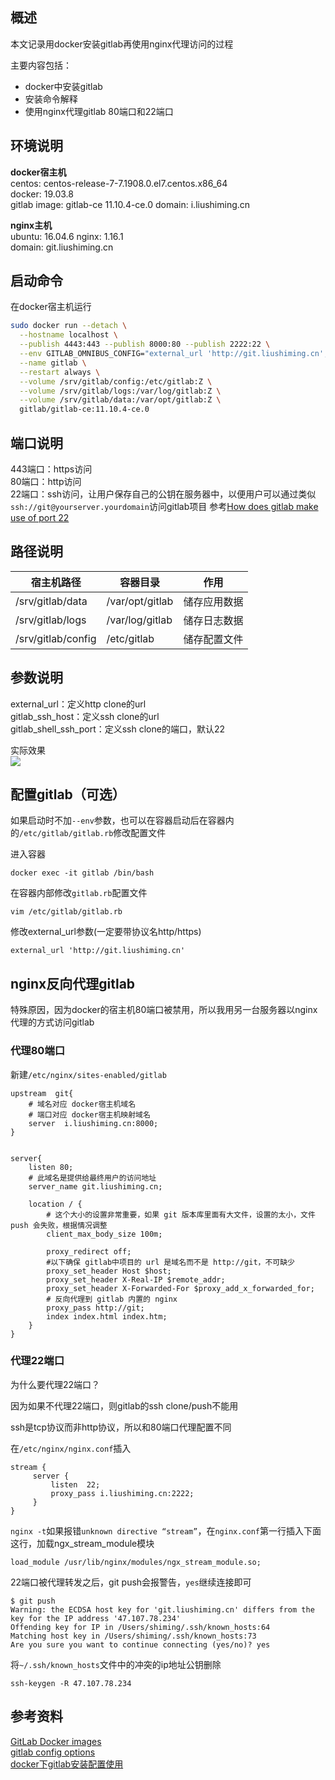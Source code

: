 [//title]:(docker安装gitlab并用nginx代理访问)
[//englishTitle]:(docker-install-gitlab-proxy-by-nginx)
[//category]:(gitlab,docker,nginx,git)
[//tags]:(gitlab,docker,nginx,install)
[//createTime]:(20190325)
[//updateTime]:(20200325)

## 概述
本文记录用docker安装gitlab再使用nginx代理访问的过程  

主要内容包括：  

- docker中安装gitlab
- 安装命令解释  
- 使用nginx代理gitlab 80端口和22端口

## 环境说明 
**docker宿主机**  
centos: centos-release-7-7.1908.0.el7.centos.x86_64  
docker: 19.03.8  
gitlab image: gitlab-ce 11.10.4-ce.0
domain: i.liushiming.cn  

**nginx主机**  
ubuntu: 16.04.6
nginx: 1.16.1  
domain: git.liushiming.cn  

## 启动命令
在docker宿主机运行  
``` bash
sudo docker run --detach \
  --hostname localhost \
  --publish 4443:443 --publish 8000:80 --publish 2222:22 \
  --env GITLAB_OMNIBUS_CONFIG="external_url 'http://git.liushiming.cn'; gitlab_rails['gitlab_ssh_host'] = 'git.liushiming.cn'; gitlab_rails['gitlab_shell_ssh_port'] = 22;" \
  --name gitlab \
  --restart always \
  --volume /srv/gitlab/config:/etc/gitlab:Z \
  --volume /srv/gitlab/logs:/var/log/gitlab:Z \
  --volume /srv/gitlab/data:/var/opt/gitlab:Z \
  gitlab/gitlab-ce:11.10.4-ce.0
```

## 端口说明  
443端口：https访问  
80端口：http访问  
22端口：ssh访问，让用户保存自己的公钥在服务器中，以便用户可以通过类似`ssh://git@yourserver.yourdomain`访问gitlab项目 参考[How does gitlab make use of port 22](https://forum.gitlab.com/t/how-does-gitlab-make-use-of-port-22-ssh/4311)  

## 路径说明
| 宿主机路径         | 容器目录        | 作用         |
| ------------------ | --------------- | ------------ |
| /srv/gitlab/data   | /var/opt/gitlab | 储存应用数据 |
| /srv/gitlab/logs   | /var/log/gitlab | 储存日志数据 |
| /srv/gitlab/config | /etc/gitlab     | 储存配置文件 |

## 参数说明
external_url：定义http clone的url  
gitlab_ssh_host：定义ssh clone的url  
gitlab_shell_ssh_port：定义ssh clone的端口，默认22  

实际效果  
![](https://cdn.liushiming.cn/img/20200325114935.png)

## 配置gitlab（可选）
如果启动时不加`--env`参数，也可以在容器启动后在容器内的`/etc/gitlab/gitlab.rb`修改配置文件  

进入容器  
```
docker exec -it gitlab /bin/bash
```

在容器内部修改`gitlab.rb`配置文件 
```
vim /etc/gitlab/gitlab.rb
```

修改external_url参数(一定要带协议名http/https)  
```
external_url 'http://git.liushiming.cn'
```

## nginx反向代理gitlab  
特殊原因，因为docker的宿主机80端口被禁用，所以我用另一台服务器以nginx代理的方式访问gitlab  

### 代理80端口
新建`/etc/nginx/sites-enabled/gitlab`
```
upstream  git{
    # 域名对应 docker宿主机域名
    # 端口对应 docker宿主机映射域名
    server  i.liushiming.cn:8000;
}


server{
    listen 80;
    # 此域名是提供给最终用户的访问地址
    server_name git.liushiming.cn;

    location / {
        # 这个大小的设置非常重要，如果 git 版本库里面有大文件，设置的太小，文件push 会失败，根据情况调整
        client_max_body_size 100m;

        proxy_redirect off;
        #以下确保 gitlab中项目的 url 是域名而不是 http://git，不可缺少
        proxy_set_header Host $host;
        proxy_set_header X-Real-IP $remote_addr;
        proxy_set_header X-Forwarded-For $proxy_add_x_forwarded_for;
        # 反向代理到 gitlab 内置的 nginx
        proxy_pass http://git;
        index index.html index.htm;
    }
}
```

### 代理22端口
为什么要代理22端口？  

因为如果不代理22端口，则gitlab的ssh clone/push不能用  

ssh是tcp协议而非http协议，所以和80端口代理配置不同    

在`/etc/nginx/nginx.conf`插入  
```
stream {
     server {
         listen  22;
         proxy_pass i.liushiming.cn:2222;
     }
}
```

`nginx -t`如果报错`unknown directive “stream”`，在`nginx.conf`第一行插入下面这行，加载ngx_stream_module模块    

```
load_module /usr/lib/nginx/modules/ngx_stream_module.so;
```

22端口被代理转发之后，git push会报警告，`yes`继续连接即可    
```
$ git push
Warning: the ECDSA host key for 'git.liushiming.cn' differs from the key for the IP address '47.107.78.234'
Offending key for IP in /Users/shiming/.ssh/known_hosts:64
Matching host key in /Users/shiming/.ssh/known_hosts:73
Are you sure you want to continue connecting (yes/no)? yes
```

将`~/.ssh/known_hosts`文件中的冲突的ip地址公钥删除  
```
ssh-keygen -R 47.107.78.234
```

## 参考资料
[GitLab Docker images](https://docs.gitlab.com/omnibus/docker/)  
[gitlab config options](https://docs.gitlab.com/omnibus/settings/configuration.html)  
[docker下gitlab安装配置使用](https://www.jianshu.com/p/080a962c35b6)  